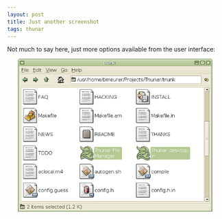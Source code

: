 ```yaml
---
layout: post
title: Just another screenshot
tags: thunar
---
```


Not much to say here, just more options available from the user interface:

<center><a href="/images/2005/thunar-traditional-style-20051115.png"><img src="/images/2005/thunar-traditional-style-20051115.png" width="90%" /></a></center>

